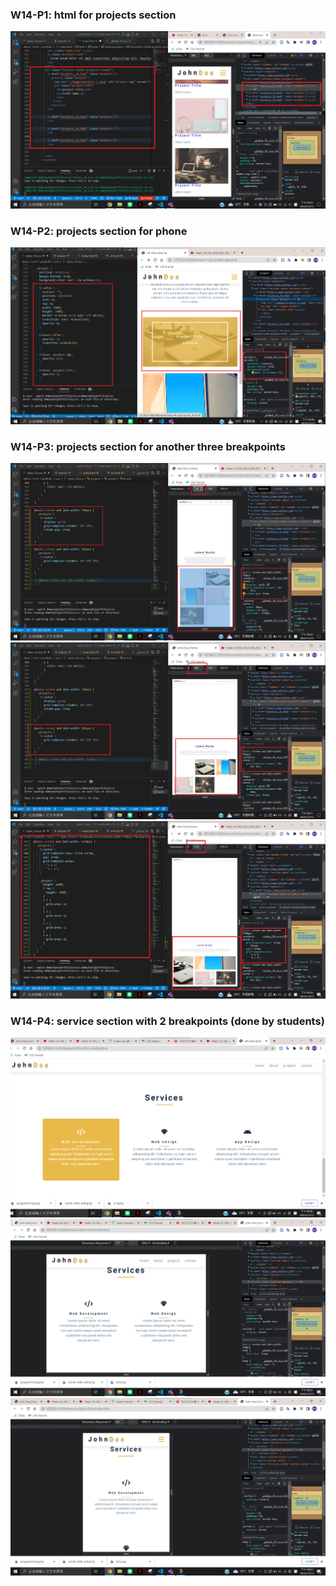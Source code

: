 ### W14-P1: html for projects section
![](./p1.png)

### W14-P2: projects section for phone
![](./p2.png)

### W14-P3: projects section for another three breakpoints
![](./p3-1.png)
![](./p3-2.png)
![](./p3-3.png)

### W14-P4: service section with 2 breakpoints (done by students)

![](./p4.png)
![](./p4-2.png)
![](./p4-3.png)